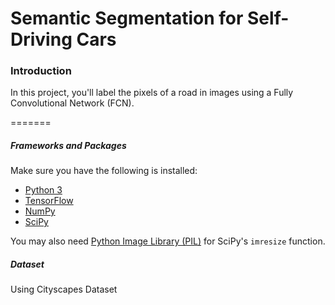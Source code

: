 # Semantic Segmentation for Self-Driving Cars
### Introduction
In this project, you'll label the pixels of a road in images using a Fully Convolutional Network (FCN).

=======

##### Frameworks and Packages
Make sure you have the following is installed:
 - [Python 3](https://www.python.org/)
 - [TensorFlow](https://www.tensorflow.org/)
 - [NumPy](http://www.numpy.org/)
 - [SciPy](https://www.scipy.org/)

You may also need [Python Image Library (PIL)](https://pillow.readthedocs.io/) for SciPy's `imresize` function.

##### Dataset
Using Cityscapes Dataset
